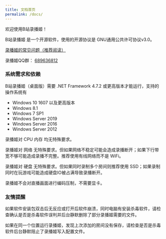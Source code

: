 ```yaml
---
title: 文档首页
permalink: /docs/
---
```


欢迎使用B站录播姬！

B站录播姬 是一个开源软件，使用的开源协议是 GNU通用公共许可协议v3.0。

[录播姬的常见问题（推荐阅读）](/docs/faq)

录播姬QQ群： [689636812](https://jq.qq.com/?_wv=1027&k=5NPC2dt)

### 系统需求和依赖

B站录播姬（桌面版）需要 .NET Framework 4.7.2 或更高版本才能运行，支持的操作系统有

- Windows 10 1607 以及更高版本
- Windows 8.1
- Windows 7 SP1
- Windows Server 2019
- Windows Server 2016
- Windows Server 2012

录播姬对 CPU 内存 均无特殊要求。

录播姬对 网络 无特殊要求。但如果网络不稳定可能会造成录播断开；如果下行带宽不够可能造成录播不完整。推荐使用有线网络而不是 WiFi。

录播姬对 硬盘 无特殊要求。但如果同时录制多个房间则推荐使用 SSD；如果录制同时在玩游戏可能造成硬盘IO被占满导致录播断开。

录播姬不会对直播画面进行编码压制，不需要显卡。

### 友情提醒

如果软件安装包双击后无反应或打开后软件崩溃，同时电脑有安装杀毒软件，请检查确认是否是杀毒软件误判并后台静默删除了部分录播姬需要的文件。

如果在同一个位置运行录播姬，发现上次添加的房间没有保存，请检查是否是杀毒软件后台静默阻止了录播姬写入配置文件。
